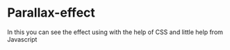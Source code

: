 # Parallax-effect
In this you can see the effect using with the help of CSS and little help from Javascript
